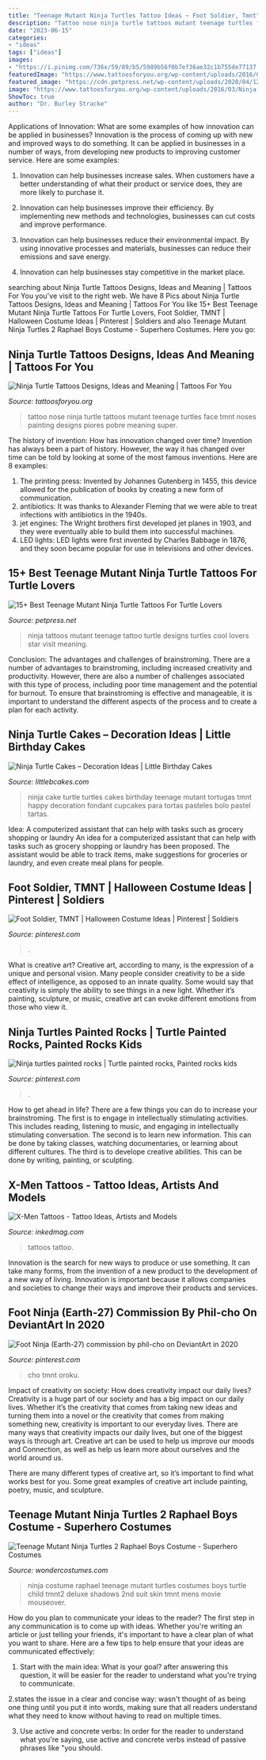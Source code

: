 ```yaml
---
title: "Teenage Mutant Ninja Turtles Tattoo Ideas ~ Foot Soldier, Tmnt"
description: "Tattoo nose ninja turtle tattoos mutant teenage turtles face tmnt noses painting designs piores pobre meaning super"
date: "2023-06-15"
categories:
- "ideas"
tags: ["ideas"]
images:
- "https://i.pinimg.com/736x/59/89/b5/5989b56f0b7ef36ae32c1b755de77137.jpg"
featuredImage: "https://www.tattoosforyou.org/wp-content/uploads/2016/03/Ninja-Turtle-Tattoo-on-Nose.jpg"
featured_image: "https://cdn.petpress.net/wp-content/uploads/2020/04/12012558/teenage-mutant-ninja-turtle-tattoo-back.jpg"
image: "https://www.tattoosforyou.org/wp-content/uploads/2016/03/Ninja-Turtle-Tattoo-on-Nose.jpg"
ShowToc: true
author: "Dr. Burley Stracke"
---
```



Applications of Innovation: What are some examples of how innovation can be applied in businesses?
Innovation is the process of coming up with new and improved ways to do something. It can be applied in businesses in a number of ways, from developing new products to improving customer service. Here are some examples:
1. Innovation can help businesses increase sales. When customers have a better understanding of what their product or service does, they are more likely to purchase it.

2. Innovation can help businesses improve their efficiency. By implementing new methods and technologies, businesses can cut costs and improve performance.

3. Innovation can help businesses reduce their environmental impact. By using innovative processes and materials, businesses can reduce their emissions and save energy.

4. Innovation can help businesses stay competitive in the market place.

	

		
searching about Ninja Turtle Tattoos Designs, Ideas and Meaning | Tattoos For You you've visit to the right web. We have 8 Pics about Ninja Turtle Tattoos Designs, Ideas and Meaning | Tattoos For You like 15+ Best Teenage Mutant Ninja Turtle Tattoos For Turtle Lovers, Foot Soldier, TMNT | Halloween Costume Ideas | Pinterest | Soldiers and also Teenage Mutant Ninja Turtles 2 Raphael Boys Costume - Superhero Costumes. Here you go:
		
    
## Ninja Turtle Tattoos Designs, Ideas And Meaning | Tattoos For You

<img loading=lazy src="https://www.tattoosforyou.org/wp-content/uploads/2016/03/Ninja-Turtle-Tattoo-on-Nose.jpg" onerror="this.onerror=null;this.src='https://tse4.mm.bing.net/th?id=OIP.I9aKdWrfycP5mCyU1ZleEAHaMY&amp;pid=15.1';" alt="Ninja Turtle Tattoos Designs, Ideas and Meaning | Tattoos For You">

_Source: tattoosforyou.org_

>tattoo nose ninja turtle tattoos mutant teenage turtles face tmnt noses painting designs piores pobre meaning super. 

	

The history of invention: How has innovation changed over time?
Invention has always been a part of history. However, the way it has changed over time can be told by looking at some of the most famous inventions. Here are 8 examples:
1. The printing press: Invented by Johannes Gutenberg in 1455, this device allowed for the publication of books by creating a new form of communication.
2. antibiotics: It was thanks to Alexander Fleming that we were able to treat infections with antibiotics in the 1940s.
3. jet engines: The Wright brothers first developed jet planes in 1903, and they were eventually able to build them into successful machines.
4. LED lights: LED lights were first invented by Charles Babbage in 1876, and they soon became popular for use in televisions and other devices.

    
## 15+ Best Teenage Mutant Ninja Turtle Tattoos For Turtle Lovers

<img loading=lazy src="https://cdn.petpress.net/wp-content/uploads/2020/04/12012558/teenage-mutant-ninja-turtle-tattoo-back.jpg" onerror="this.onerror=null;this.src='https://tse2.mm.bing.net/th?id=OIP.val6lQLBWXS-WZ41QjTnoAHaIU&amp;pid=15.1';" alt="15+ Best Teenage Mutant Ninja Turtle Tattoos For Turtle Lovers">

_Source: petpress.net_

>ninja tattoos mutant teenage tattoo turtle designs turtles cool lovers star visit meaning. 

	

Conclusion: The advantages and challenges of brainstroming.
There are a number of advantages to brainstroming, including increased creativity and productivity. However, there are also a number of challenges associated with this type of process, including poor time management and the potential for burnout. To ensure that brainstroming is effective and manageable, it is important to understand the different aspects of the process and to create a plan for each activity.

    
## Ninja Turtle Cakes – Decoration Ideas | Little Birthday Cakes

<img loading=lazy src="http://www.littlebcakes.com/wp-content/uploads/2014/01/Teenage-Mutant-Ninja-Turtles-Birthday-Cake.jpg" onerror="this.onerror=null;this.src='https://tse2.mm.bing.net/th?id=OIP.OkL-67KTta2eDNEeaAo_5wHaKC&amp;pid=15.1';" alt="Ninja Turtle Cakes – Decoration Ideas | Little Birthday Cakes">

_Source: littlebcakes.com_

>ninja cake turtle turtles cakes birthday teenage mutant tortugas tmnt happy decoration fondant cupcakes para tortas pasteles bolo pastel tartas. 

	

Idea: A computerized assistant that can help with tasks such as grocery shopping or laundry
An idea for a computerized assistant that can help with tasks such as grocery shopping or laundry has been proposed. The assistant would be able to track items, make suggestions for groceries or laundry, and even create meal plans for people.

    
## Foot Soldier, TMNT | Halloween Costume Ideas | Pinterest | Soldiers

<img loading=lazy src="https://s-media-cache-ak0.pinimg.com/736x/1f/9c/77/1f9c77a25d4d0a23cd0565932df3801f.jpg" onerror="this.onerror=null;this.src='https://tse2.mm.bing.net/th?id=OIP.CCwYLQtWgFb86rjfLBthDwHaLH&amp;pid=15.1';" alt="Foot Soldier, TMNT | Halloween Costume Ideas | Pinterest | Soldiers">

_Source: pinterest.com_

>. 

	

What is creative art?
Creative art, according to many, is the expression of a unique and personal vision. Many people consider creativity to be a side effect of intelligence, as opposed to an innate quality. Some would say that creativity is simply the ability to see things in a new light. Whether it’s painting, sculpture, or music, creative art can evoke different emotions from those who view it.

    
## Ninja Turtles Painted Rocks | Turtle Painted Rocks, Painted Rocks Kids

<img loading=lazy src="https://i.pinimg.com/736x/66/72/af/6672afb71d786b031cb587ca962ba797.jpg" onerror="this.onerror=null;this.src='https://tse2.mm.bing.net/th?id=OIP.dlL25PFQnxMlO8xpG0YKLwHaJx&amp;pid=15.1';" alt="Ninja turtles painted rocks | Turtle painted rocks, Painted rocks kids">

_Source: pinterest.com_

>. 

	

How to get ahead in life? There are a few things you can do to increase your brainstroming. The first is to engage in intellectually stimulating activities. This includes reading, listening to music, and engaging in intellectually stimulating conversation. The second is to learn new information. This can be done by taking classes, watching documentaries, or learning about different cultures. The third is to develope creative abilities. This can be done by writing, painting, or sculpting.

    
## X-Men Tattoos - Tattoo Ideas, Artists And Models

<img loading=lazy src="https://www.inkedmag.com/.image/t_share/MTU5MDMyOTc2OTA5NjA4NzI4/xmenfeature.jpg" onerror="this.onerror=null;this.src='https://tse3.mm.bing.net/th?id=OIP.qDzBcAkrB2VehmW0m-b1EQHaHa&amp;pid=15.1';" alt="X-Men Tattoos - Tattoo Ideas, Artists and Models">

_Source: inkedmag.com_

>tattoos tattoo. 

	

Innovation is the search for new ways to produce or use something. It can take many forms, from the invention of a new product to the development of a new way of living. Innovation is important because it allows companies and societies to change their ways and improve their products and services.

    
## Foot Ninja (Earth-27) Commission By Phil-cho On DeviantArt In 2020

<img loading=lazy src="https://i.pinimg.com/736x/59/89/b5/5989b56f0b7ef36ae32c1b755de77137.jpg" onerror="this.onerror=null;this.src='https://tse3.mm.bing.net/th?id=OIP.yFHtPdEFT6OZ19dVqJ-g6gHaLc&amp;pid=15.1';" alt="Foot Ninja (Earth-27) commission by phil-cho on DeviantArt in 2020">

_Source: pinterest.com_

>cho tmnt oroku. 

	

Impact of creativity on society: How does creativity impact our daily lives?
Creativity is a huge part of our society and has a big impact on our daily lives. Whether it’s the creativity that comes from taking new ideas and turning them into a novel or the creativity that comes from making something new, creativity is important to our everyday lives.
There are many ways that creativity impacts our daily lives, but one of the biggest ways is through art. Creative art can be used to help us improve our moods and Connection, as well as help us learn more about ourselves and the world around us.

There are many different types of creative art, so it’s important to find what works best for you. Some great examples of creative art include painting, poetry, music, and sculpture.

    
## Teenage Mutant Ninja Turtles 2 Raphael Boys Costume - Superhero Costumes

<img loading=lazy src="http://img.wondercostumes.com/products/16-3/teenage-mutant-ninja-turtles-2-raphael-boys-costume.jpg" onerror="this.onerror=null;this.src='https://tse1.mm.bing.net/th?id=OIP._dyKd5C68v_P8oRU5r9WmwHaKX&amp;pid=15.1';" alt="Teenage Mutant Ninja Turtles 2 Raphael Boys Costume - Superhero Costumes">

_Source: wondercostumes.com_

>ninja costume raphael teenage mutant turtles costumes boys turtle child tmnt2 deluxe shadows 2nd suit skin tmnt mens movie mouseover. 

	

How do you plan to communicate your ideas to the reader?
The first step in any communication is to come up with ideas. Whether you're writing an article or just telling your friends, it's important to have a clear plan of what you want to share. Here are a few tips to help ensure that your ideas are communicated effectively:
1. Start with the main idea: What is your goal? after answering this question, it will be easier for the reader to understand what you're trying to communicate.

2.states the issue in a clear and concise way: wasn't thought of as being one thing until you put it into words, making sure that all readers understand what they need to know without having to read on multiple times.

3. Use active and concrete verbs: In order for the reader to understand what you're saying, use active and concrete verbs instead of passive phrases like "you should.


